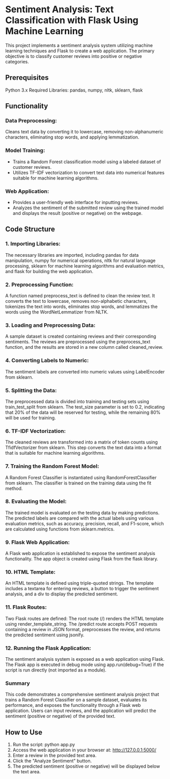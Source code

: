 # Sentiment Analysis: Text Classification with Flask Using Machine Learning
This project implements a sentiment analysis system utilizing machine learning techniques and Flask to create a web application. The primary objective is to classify customer reviews into positive or negative categories.

## Prerequisites
Python 3.x
Required Libraries: pandas, numpy, nltk, sklearn, flask

## Functionality
### Data Preprocessing:
Cleans text data by converting it to lowercase, removing non-alphanumeric characters, eliminating stop words, and applying lemmatization.
### Model Training:
* Trains a Random Forest classification model using a labeled dataset of customer reviews.
* Utilizes TF-IDF vectorization to convert text data into numerical features suitable for machine learning algorithms.
### Web Application:
* Provides a user-friendly web interface for inputting reviews.
* Analyzes the sentiment of the submitted review using the trained model and displays the result (positive or negative) on the webpage.

## Code Structure
### 1. Importing Libraries:
The necessary libraries are imported, including pandas for data manipulation, numpy for numerical operations, nltk for natural language processing, sklearn for machine learning algorithms and evaluation metrics, and flask for building the web application.
### 2. Preprocessing Function:
A function named preprocess_text is defined to clean the review text. It converts the text to lowercase, removes non-alphabetic characters, tokenizes the text into words, eliminates stop words, and lemmatizes the words using the WordNetLemmatizer from NLTK.
### 3. Loading and Preprocessing Data:
A sample dataset is created containing reviews and their corresponding sentiments. The reviews are preprocessed using the preprocess_text function, and the results are stored in a new column called cleaned_review.
### 4. Converting Labels to Numeric:
The sentiment labels are converted into numeric values using LabelEncoder from sklearn.
### 5. Splitting the Data:
The preprocessed data is divided into training and testing sets using train_test_split from sklearn. The test_size parameter is set to 0.2, indicating that 20% of the data will be reserved for testing, while the remaining 80% will be used for training.
### 6. TF-IDF Vectorization:
The cleaned reviews are transformed into a matrix of token counts using TfidfVectorizer from sklearn. This step converts the text data into a format that is suitable for machine learning algorithms.
### 7. Training the Random Forest Model:
A Random Forest Classifier is instantiated using RandomForestClassifier from sklearn. The classifier is trained on the training data using the fit method.
### 8. Evaluating the Model:
The trained model is evaluated on the testing data by making predictions. The predicted labels are compared with the actual labels using various evaluation metrics, such as accuracy, precision, recall, and F1-score, which are calculated using functions from sklearn.metrics.
### 9. Flask Web Application:
A Flask web application is established to expose the sentiment analysis functionality. The app object is created using Flask from the flask library.
### 10. HTML Template:
An HTML template is defined using triple-quoted strings. The template includes a textarea for entering reviews, a button to trigger the sentiment analysis, and a div to display the predicted sentiment.
### 11. Flask Routes:
Two Flask routes are defined:
The root route (/) renders the HTML template using render_template_string.
The /predict route accepts POST requests containing a review in JSON format, preprocesses the review, and returns the predicted sentiment using jsonify.
### 12. Running the Flask Application:
The sentiment analysis system is exposed as a web application using Flask. The Flask app is executed in debug mode using app.run(debug=True) if the script is run directly (not imported as a module).

### Summary
This code demonstrates a comprehensive sentiment analysis project that trains a Random Forest Classifier on a sample dataset, evaluates its performance, and exposes the functionality through a Flask web application. Users can input reviews, and the application will predict the sentiment (positive or negative) of the provided text.

## How to Use
1. Run the script: python app.py
2. Access the web application in your browser at: http://127.0.0.1:5000/
3. Enter a review in the provided text area.
4. Click the "Analyze Sentiment" button.
5. The predicted sentiment (positive or negative) will be displayed below the text area.
